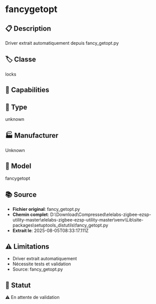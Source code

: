 # fancygetopt

## 📋 Description
Driver extrait automatiquement depuis fancy_getopt.py

## 🏷️ Classe
locks

## 🔧 Capabilities


## 📡 Type
unknown

## 🏭 Manufacturer
Unknown

## 📱 Model
fancygetopt

## 📚 Source
- **Fichier original**: fancy_getopt.py
- **Chemin complet**: D:\Download\Compressed\elelabs-zigbee-ezsp-utility-master\elelabs-zigbee-ezsp-utility-master\venv\Lib\site-packages\setuptools\_distutils\fancy_getopt.py
- **Extrait le**: 2025-08-05T08:33:17.111Z

## ⚠️ Limitations
- Driver extrait automatiquement
- Nécessite tests et validation
- Source: fancy_getopt.py

## 🚀 Statut
⚠️ En attente de validation
